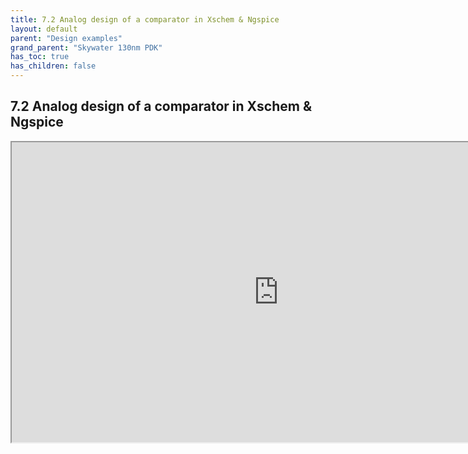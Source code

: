 ```yaml
---
title: 7.2 Analog design of a comparator in Xschem & Ngspice
layout: default
parent: "Design examples"
grand_parent: "Skywater 130nm PDK"
has_toc: true
has_children: false
---
```


## 7.2 Analog design of a comparator in Xschem & Ngspice
<iframe src="https://drive.google.com/file/d/17pvZPCKG9eevCn-Q4h9_WlBtWpM09kP_/preview" width="854" height="480" allow="autoplay"></iframe>
